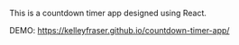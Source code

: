 This is a countdown timer app designed using React. 

DEMO: https://kelleyfraser.github.io/countdown-timer-app/